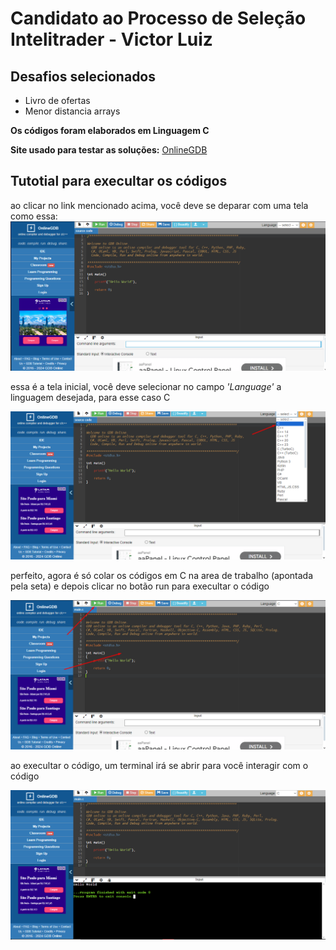# Candidato ao Processo de Seleção Intelitrader - Victor Luiz

## Desafios selecionados

- Livro de ofertas
- Menor distancia arrays

**Os códigos foram elaborados em Linguagem C**

**Site usado para testar as soluções:** [OnlineGDB](https://www.onlinegdb.com)

## Tutotial para execultar os códigos

ao clicar no link mencionado acima, você deve se deparar com uma tela como essa:
![alt text](/images/image.png)

essa é a tela inicial, você deve selecionar no campo *'Language'* a linguagem desejada, para esse caso C

![alt text](/images/image-2.png)

perfeito, agora é só colar os códigos em C na area de trabalho (apontada pela seta) e depois clicar no botão run para execultar o código

![alt text](/images/image-3.png)

ao execultar o código, um terminal irá se abrir para você interagir com o código

![alt text](/images/image-4.png)